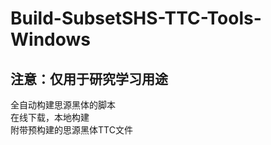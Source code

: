 # Build-SubsetSHS-TTC-Tools-Windows
## 注意：仅用于研究学习用途

全自动构建思源黑体的脚本
<br>
在线下载，本地构建
<br>
附带预构建的思源黑体TTC文件


